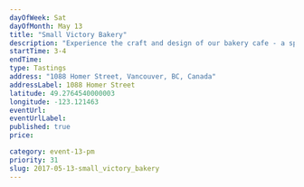 ```yaml
---
dayOfWeek: Sat
dayOfMonth: May 13
title: "Small Victory Bakery"
description: "Experience the craft and design of our bakery cafe - a space to embrace a small victory in your day. Our products, both baked and brewed, display our passion and appreciation for tradition, technique and quality. "
startTime: 3-4
endTime: 
type: Tastings
address: "1088 Homer Street, Vancouver, BC, Canada"
addressLabel: 1088 Homer Street
latitude: 49.2764540000003
longitude: -123.121463
eventUrl: 
eventUrlLabel: 
published: true
price: 

category: event-13-pm
priority: 31
slug: 2017-05-13-small_victory_bakery
---
```

